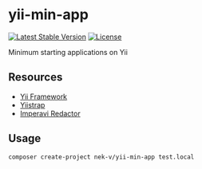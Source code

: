 yii-min-app
===========
[![Latest Stable Version](https://poser.pugx.org/nek-v/yii-min-app/v/stable.svg)](https://packagist.org/packages/nek-v/yii-min-app)
[![License](https://poser.pugx.org/nek-v/yii-min-app/license.svg)](https://packagist.org/packages/nek-v/yii-min-app)

Minimum starting applications on Yii

## Resources
* [Yii Framework](http://yiiframework.com/)
* [Yiistrap](https://github.com/crisu83/yiistrap)
* [Imperavi Redactor](https://github.com/yiiext/imperavi-redactor-widget)

## Usage
```bash
composer create-project nek-v/yii-min-app test.local
```
